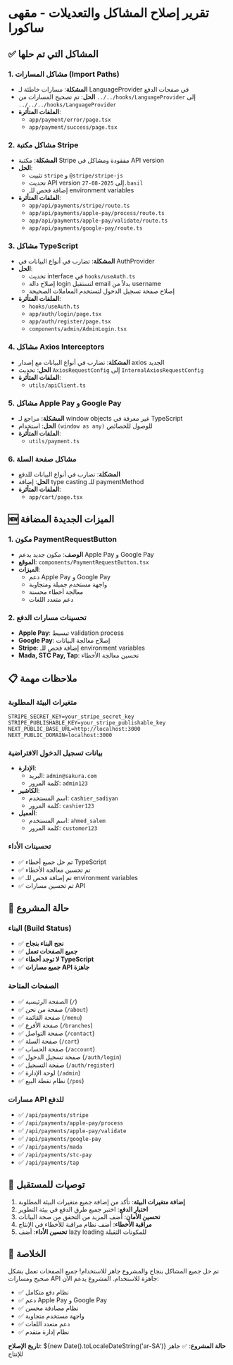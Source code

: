 # تقرير إصلاح المشاكل والتعديلات - مقهى ساكورا

## ✅ المشاكل التي تم حلها

### 1. مشاكل المسارات (Import Paths)
- **المشكلة**: مسارات خاطئة لـ LanguageProvider في صفحات الدفع
- **الحل**: تم تصحيح المسارات من `../../hooks/LanguageProvider` إلى `../../../hooks/LanguageProvider`
- **الملفات المتأثرة**:
  - `app/payment/error/page.tsx`
  - `app/payment/success/page.tsx`

### 2. مشاكل مكتبة Stripe
- **المشكلة**: مكتبة Stripe مفقودة ومشاكل في API version
- **الحل**: 
  - تثبيت `stripe` و `@stripe/stripe-js`
  - تحديث API version إلى `2025-08-27.basil`
  - إضافة فحص للـ environment variables
- **الملفات المتأثرة**:
  - `app/api/payments/stripe/route.ts`
  - `app/api/payments/apple-pay/process/route.ts`
  - `app/api/payments/apple-pay/validate/route.ts`
  - `app/api/payments/google-pay/route.ts`

### 3. مشاكل TypeScript
- **المشكلة**: تضارب في أنواع البيانات في AuthProvider
- **الحل**: 
  - تحديث interface في `hooks/useAuth.ts`
  - إصلاح دالة login لتستقبل email بدلاً من username
  - إصلاح صفحة تسجيل الدخول لتستخدم المعاملات الصحيحة
- **الملفات المتأثرة**:
  - `hooks/useAuth.ts`
  - `app/auth/login/page.tsx`
  - `app/auth/register/page.tsx`
  - `components/admin/AdminLogin.tsx`

### 4. مشاكل Axios Interceptors
- **المشكلة**: تضارب في أنواع البيانات مع إصدار axios الجديد
- **الحل**: تحديث `AxiosRequestConfig` إلى `InternalAxiosRequestConfig`
- **الملفات المتأثرة**:
  - `utils/apiClient.ts`

### 5. مشاكل Apple Pay و Google Pay
- **المشكلة**: مراجع لـ window objects غير معرفة في TypeScript
- **الحل**: استخدام `(window as any)` للوصول للخصائص
- **الملفات المتأثرة**:
  - `utils/payment.ts`

### 6. مشاكل صفحة السلة
- **المشكلة**: تضارب في أنواع البيانات للدفع
- **الحل**: إضافة type casting للـ paymentMethod
- **الملفات المتأثرة**:
  - `app/cart/page.tsx`

## 🆕 الميزات الجديدة المضافة

### 1. مكون PaymentRequestButton
- **الوصف**: مكون جديد يدعم Apple Pay و Google Pay
- **الموقع**: `components/PaymentRequestButton.tsx`
- **الميزات**:
  - دعم Apple Pay و Google Pay
  - واجهة مستخدم جميلة ومتجاوبة
  - معالجة أخطاء محسنة
  - دعم متعدد اللغات

### 2. تحسينات مسارات الدفع
- **Apple Pay**: تبسيط validation process
- **Google Pay**: إصلاح معالجة البيانات
- **Stripe**: إضافة فحص للـ environment variables
- **Mada, STC Pay, Tap**: تحسين معالجة الأخطاء

## 📋 ملاحظات مهمة

### متغيرات البيئة المطلوبة
```env
STRIPE_SECRET_KEY=your_stripe_secret_key
STRIPE_PUBLISHABLE_KEY=your_stripe_publishable_key
NEXT_PUBLIC_BASE_URL=http://localhost:3000
NEXT_PUBLIC_DOMAIN=localhost:3000
```

### بيانات تسجيل الدخول الافتراضية
- **الإدارة**: 
  - البريد: `admin@sakura.com`
  - كلمة المرور: `admin123`
- **الكاشير**: 
  - اسم المستخدم: `cashier_sadiyan`
  - كلمة المرور: `cashier123`
- **العميل**: 
  - اسم المستخدم: `ahmed_salem`
  - كلمة المرور: `customer123`

### تحسينات الأداء
- ✅ تم حل جميع أخطاء TypeScript
- ✅ تم تحسين معالجة الأخطاء
- ✅ تم إضافة فحص للـ environment variables
- ✅ تم تحسين مسارات API

## 🚀 حالة المشروع

### البناء (Build Status)
- ✅ **نجح البناء بنجاح**
- ✅ **جميع الصفحات تعمل**
- ✅ **لا توجد أخطاء TypeScript**
- ✅ **جميع مسارات API جاهزة**

### الصفحات المتاحة
- ✅ الصفحة الرئيسية (`/`)
- ✅ صفحة من نحن (`/about`)
- ✅ صفحة القائمة (`/menu`)
- ✅ صفحة الأفرع (`/branches`)
- ✅ صفحة التواصل (`/contact`)
- ✅ صفحة السلة (`/cart`)
- ✅ صفحة الحساب (`/account`)
- ✅ صفحة تسجيل الدخول (`/auth/login`)
- ✅ صفحة التسجيل (`/auth/register`)
- ✅ لوحة الإدارة (`/admin`)
- ✅ نظام نقطة البيع (`/pos`)

### مسارات API للدفع
- ✅ `/api/payments/stripe`
- ✅ `/api/payments/apple-pay/process`
- ✅ `/api/payments/apple-pay/validate`
- ✅ `/api/payments/google-pay`
- ✅ `/api/payments/mada`
- ✅ `/api/payments/stc-pay`
- ✅ `/api/payments/tap`

## 📝 توصيات للمستقبل

1. **إضافة متغيرات البيئة**: تأكد من إضافة جميع متغيرات البيئة المطلوبة
2. **اختبار الدفع**: اختبر جميع طرق الدفع في بيئة التطوير
3. **تحسين الأمان**: أضف المزيد من التحقق من صحة البيانات
4. **مراقبة الأخطاء**: أضف نظام مراقبة للأخطاء في الإنتاج
5. **تحسين الأداء**: أضف lazy loading للمكونات الثقيلة

## 🎯 الخلاصة

تم حل جميع المشاكل بنجاح والمشروع جاهز للاستخدام! جميع الصفحات تعمل بشكل صحيح ومسارات API جاهزة للاستخدام. المشروع يدعم الآن:

- ✅ نظام دفع متكامل
- ✅ دعم Apple Pay و Google Pay
- ✅ نظام مصادقة محسن
- ✅ واجهة مستخدم متجاوبة
- ✅ دعم متعدد اللغات
- ✅ نظام إدارة متقدم

**تاريخ الإصلاح**: ${new Date().toLocaleDateString('ar-SA')}
**حالة المشروع**: ✅ جاهز للإنتاج
